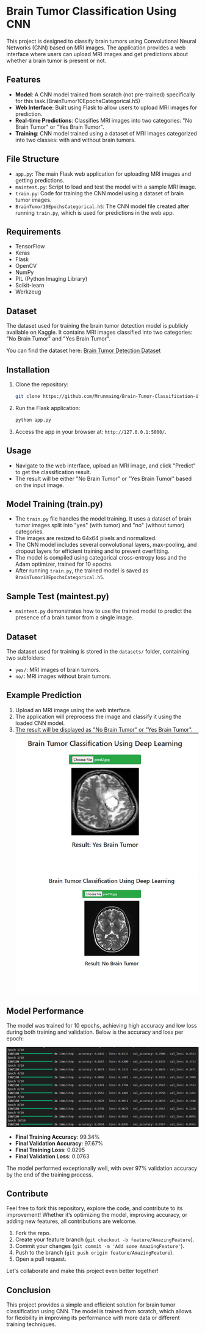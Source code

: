 # Brain Tumor Classification Using CNN
 

This project is designed to classify brain tumors using Convolutional Neural Networks (CNN) based on MRI images. The application provides a web interface where users can upload MRI images and get predictions about whether a brain tumor is present or not.

## Features
- **Model**: A CNN model trained from scratch (not pre-trained) specifically for this task.(BrainTumor10EpochsCategorical.h5)
- **Web Interface**: Built using Flask to allow users to upload MRI images for prediction.
- **Real-time Predictions**: Classifies MRI images into two categories: "No Brain Tumor" or "Yes Brain Tumor".
- **Training**: CNN model trained using a dataset of MRI images categorized into two classes: with and without brain tumors.

## File Structure
- `app.py`: The main Flask web application for uploading MRI images and getting predictions.
- `maintest.py`: Script to load and test the model with a sample MRI image.
- `train.py`: Code for training the CNN model using a dataset of brain tumor images.
- `BrainTumor10EpochsCategorical.h5`: The CNN model file created after running `train.py`, which is used for predictions in the web app.

## Requirements
- TensorFlow
- Keras
- Flask
- OpenCV
- NumPy
- PIL (Python Imaging Library)
- Scikit-learn
- Werkzeug

## Dataset

The dataset used for training the brain tumor detection model is publicly available on Kaggle. It contains MRI images classified into two categories: "No Brain Tumor" and "Yes Brain Tumor".

You can find the dataset here: [Brain Tumor Detection Dataset](https://www.kaggle.com/datasets/ahmedhamada0/brain-tumor-detection)


## Installation
1. Clone the repository:
    ```bash
    git clone https://github.com/Mrunmaimg/Brain-Tumor-Classification-Using-CNN.git
    ```


2. Run the Flask application:
    ```bash
    python app.py
    ```

3. Access the app in your browser at: `http://127.0.0.1:5000/`.

## Usage
- Navigate to the web interface, upload an MRI image, and click "Predict" to get the classification result.
- The result will be either "No Brain Tumor" or "Yes Brain Tumor" based on the input image.

## Model Training (train.py)
- The `train.py` file handles the model training. It uses a dataset of brain tumor images split into "yes" (with tumor) and "no" (without tumor) categories.
- The images are resized to 64x64 pixels and normalized.
- The CNN model includes several convolutional layers, max-pooling, and dropout layers for efficient training and to prevent overfitting.
- The model is compiled using categorical cross-entropy loss and the Adam optimizer, trained for 10 epochs.
- After running `train.py`, the trained model is saved as `BrainTumor10EpochsCategorical.h5`.

## Sample Test (maintest.py)
- `maintest.py` demonstrates how to use the trained model to predict the presence of a brain tumor from a single image.

## Dataset
The dataset used for training is stored in the `datasets/` folder, containing two subfolders:
- `yes/`: MRI images of brain tumors.
- `no/`: MRI images without brain tumors.

## Example Prediction
1. Upload an MRI image using the web interface.
2. The application will preprocess the image and classify it using the loaded CNN model.
3. The result will be displayed as "No Brain Tumor" or "Yes Brain Tumor".
   ![result_yes](https://github.com/Mrunmaimg/Brain-Tumor-Classification-Using-CNN/blob/main/result_yes.jpeg)
   ![result_no](https://github.com/Mrunmaimg/Brain-Tumor-Classification-Using-CNN/blob/main/result_no.jpeg)


## Model Performance

The model was trained for 10 epochs, achieving high accuracy and low loss during both training and validation. Below is the accuracy and loss per epoch:

![Training and Validation Accuracy](https://github.com/Mrunmaimg/Brain-Tumor-Classification-Using-CNN/blob/main/accuracy.png)

- **Final Training Accuracy**: 99.34%
- **Final Validation Accuracy**: 97.67%
- **Final Training Loss**: 0.0295
- **Final Validation Loss**: 0.0763

The model performed exceptionally well, with over 97% validation accuracy by the end of the training process.



## Contribute

Feel free to fork this repository, explore the code, and contribute to its improvement! Whether it’s optimizing the model, improving accuracy, or adding new features, all contributions are welcome.

1. Fork the repo.
2. Create your feature branch (`git checkout -b feature/AmazingFeature`).
3. Commit your changes (`git commit -m 'Add some AmazingFeature'`).
4. Push to the branch (`git push origin feature/AmazingFeature`).
5. Open a pull request.

Let's collaborate and make this project even better together!





## Conclusion
This project provides a simple and efficient solution for brain tumor classification using CNN. The model is trained from scratch, which allows for flexibility in improving its performance with more data or different training techniques.

